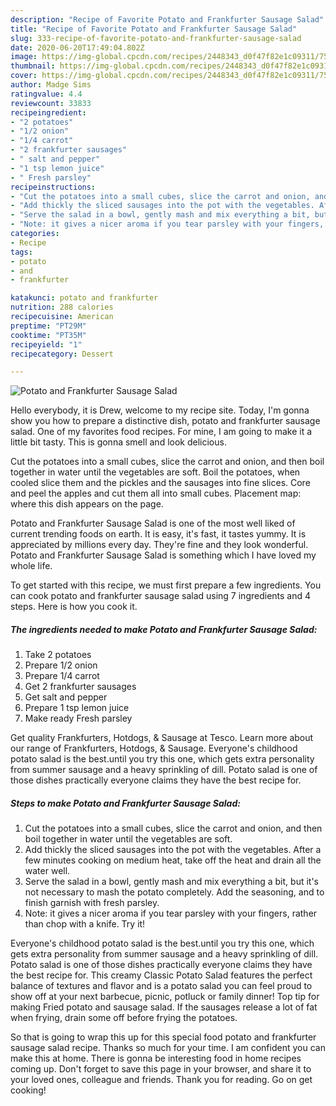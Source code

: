 ```yaml
---
description: "Recipe of Favorite Potato and Frankfurter Sausage Salad"
title: "Recipe of Favorite Potato and Frankfurter Sausage Salad"
slug: 333-recipe-of-favorite-potato-and-frankfurter-sausage-salad
date: 2020-06-20T17:49:04.802Z
image: https://img-global.cpcdn.com/recipes/2448343_d0f47f82e1c09311/751x532cq70/potato-and-frankfurter-sausage-salad-recipe-main-photo.jpg
thumbnail: https://img-global.cpcdn.com/recipes/2448343_d0f47f82e1c09311/751x532cq70/potato-and-frankfurter-sausage-salad-recipe-main-photo.jpg
cover: https://img-global.cpcdn.com/recipes/2448343_d0f47f82e1c09311/751x532cq70/potato-and-frankfurter-sausage-salad-recipe-main-photo.jpg
author: Madge Sims
ratingvalue: 4.4
reviewcount: 33833
recipeingredient:
- "2 potatoes"
- "1/2 onion"
- "1/4 carrot"
- "2 frankfurter sausages"
- " salt and pepper"
- "1 tsp lemon juice"
- " Fresh parsley"
recipeinstructions:
- "Cut the potatoes into a small cubes, slice the carrot and onion, and then boil together in water until the vegetables are soft."
- "Add thickly the sliced sausages into the pot with the vegetables. After a few minutes cooking on medium heat, take off the heat and drain all the water well."
- "Serve the salad in a bowl, gently mash and mix everything a bit, but it&#39;s not necessary to mash the potato completely. Add the seasoning, and to finish garnish with fresh parsley."
- "Note: it gives a nicer aroma if you tear parsley with your fingers, rather than chop with a knife. Try it!"
categories:
- Recipe
tags:
- potato
- and
- frankfurter

katakunci: potato and frankfurter 
nutrition: 288 calories
recipecuisine: American
preptime: "PT29M"
cooktime: "PT35M"
recipeyield: "1"
recipecategory: Dessert

---
```



![Potato and Frankfurter Sausage Salad](https://img-global.cpcdn.com/recipes/2448343_d0f47f82e1c09311/751x532cq70/potato-and-frankfurter-sausage-salad-recipe-main-photo.jpg)

Hello everybody, it is Drew, welcome to my recipe site. Today, I'm gonna show you how to prepare a distinctive dish, potato and frankfurter sausage salad. One of my favorites food recipes. For mine, I am going to make it a little bit tasty. This is gonna smell and look delicious.

Cut the potatoes into a small cubes, slice the carrot and onion, and then boil together in water until the vegetables are soft. Boil the potatoes, when cooled slice them and the pickles and the sausages into fine slices. Core and peel the apples and cut them all into small cubes. Placement map: where this dish appears on the page.

Potato and Frankfurter Sausage Salad is one of the most well liked of current trending foods on earth. It is easy, it's fast, it tastes yummy. It is appreciated by millions every day. They're fine and they look wonderful. Potato and Frankfurter Sausage Salad is something which I have loved my whole life.


To get started with this recipe, we must first prepare a few ingredients. You can cook potato and frankfurter sausage salad using 7 ingredients and 4 steps. Here is how you cook it.

<!--inarticleads1-->

##### The ingredients needed to make Potato and Frankfurter Sausage Salad:

1. Take 2 potatoes
1. Prepare 1/2 onion
1. Prepare 1/4 carrot
1. Get 2 frankfurter sausages
1. Get  salt and pepper
1. Prepare 1 tsp lemon juice
1. Make ready  Fresh parsley


Get quality Frankfurters, Hotdogs, &amp; Sausage at Tesco. Learn more about our range of Frankfurters, Hotdogs, &amp; Sausage. Everyone&#39;s childhood potato salad is the best.until you try this one, which gets extra personality from summer sausage and a heavy sprinkling of dill. Potato salad is one of those dishes practically everyone claims they have the best recipe for. 

<!--inarticleads2-->

##### Steps to make Potato and Frankfurter Sausage Salad:

1. Cut the potatoes into a small cubes, slice the carrot and onion, and then boil together in water until the vegetables are soft.
1. Add thickly the sliced sausages into the pot with the vegetables. After a few minutes cooking on medium heat, take off the heat and drain all the water well.
1. Serve the salad in a bowl, gently mash and mix everything a bit, but it&#39;s not necessary to mash the potato completely. Add the seasoning, and to finish garnish with fresh parsley.
1. Note: it gives a nicer aroma if you tear parsley with your fingers, rather than chop with a knife. Try it!


Everyone&#39;s childhood potato salad is the best.until you try this one, which gets extra personality from summer sausage and a heavy sprinkling of dill. Potato salad is one of those dishes practically everyone claims they have the best recipe for. This creamy Classic Potato Salad features the perfect balance of textures and flavor and is a potato salad you can feel proud to show off at your next barbecue, picnic, potluck or family dinner! Top tip for making Fried potato and sausage salad. If the sausages release a lot of fat when frying, drain some off before frying the potatoes. 

So that is going to wrap this up for this special food potato and frankfurter sausage salad recipe. Thanks so much for your time. I am confident you can make this at home. There is gonna be interesting food in home recipes coming up. Don't forget to save this page in your browser, and share it to your loved ones, colleague and friends. Thank you for reading. Go on get cooking!
